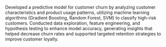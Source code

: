 Developed a predictive model for customer churn by analyzing customer characteristics and product usage patterns, utilizing machine learning algorithms (Gradient Boosting, Random Forest, SVM) to classify high-risk
customers. Conducted data exploration, feature engineering, and hypothesis testing to enhance model accuracy, generating insights that helped decrease churn rates and supported targeted retention strategies to
improve customer loyalty.
